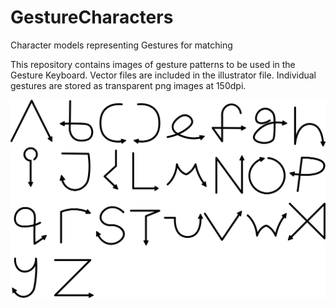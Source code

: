 # GestureCharacters
Character models representing Gestures for matching

This repository contains images of gesture patterns to be used in the Gesture Keyboard. Vector files are included in the illustrator file. Individual gestures are stored as transparent png images at 150dpi.

![Alphabet](https://github.com/OSU-CS11/GestureCharacters/raw/master/GestureCharacters_ALPHABET.png)
